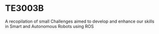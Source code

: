 # TE3003B
A recopilation of small Challenges aimed to develop and enhance our skills in Smart and Autonomous Robots using ROS

